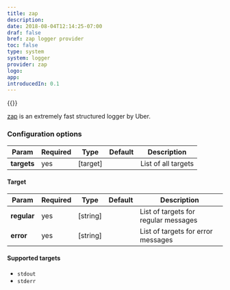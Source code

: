```yaml
---
title: zap
description:
date: 2018-08-04T12:14:25-07:00
draf: false
bref: zap logger provider
toc: false
type: system
system: logger
provider: zap
logo:
app:
introducedIn: 0.1
---
```

{{<provider>}}

[zap](https://github.com/uber-go/zap) is an extremely fast structured logger by Uber.  

### Configuration options

| Param | Required | Type | Default | Description |
|-------|----------|------|---------|-------------|
| **targets** | yes | [target] || List of all targets |

#### Target 

| Param | Required | Type | Default | Description |
|-------|----------|------|---------|-------------|
| **regular** | yes | [string]|| List of targets for regular messages | 
| **error** | yes | [string]|| List of targets for error messages |

#### Supported targets
* `stdout`
* `stderr`

